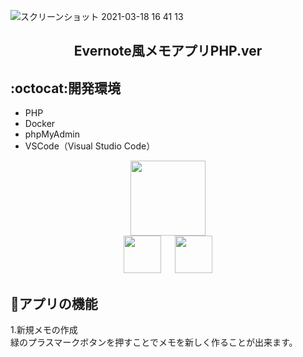 ![スクリーンショット 2021-03-18 16 41 13](https://user-images.githubusercontent.com/69971751/111589944-db94a580-8808-11eb-8612-3a1eac3f0f42.png)

<h2 align="center">Evernote風メモアプリPHP.ver</h2>

## :octocat:開発環境

- PHP
- Docker
- phpMyAdmin
- VSCode（Visual Studio Code）

<p align="center">
  <a href="https://www.php.net/"><img src="https://www.php.net/images/logos/new-php-logo.png" width="120px;" /></a>
  <br>
  <a href="https://www.docker.com/"><img src="https://www.docker.com/sites/default/files/d8/2019-07/vertical-logo-monochromatic.png" height="60px;" /></a>
  &emsp;
  <a href="https://www.phpmyadmin.net/"><img src="https://upload.wikimedia.org/wikipedia/commons/9/95/PhpMyAdmin_logo.png" height="60px;" /></a>
</p>

## :memo:アプリの機能

1.新規メモの作成
<br>
緑のプラスマークボタンを押すことでメモを新しく作ることが出来ます。
